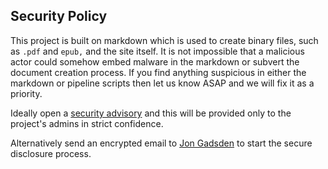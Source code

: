 ## Security Policy

This project is built on markdown which is used to create binary files, such as `.pdf` and `epub,` and the site itself.
It is not impossible that a malicious actor could somehow embed malware in the markdown or subvert the document creation process. 
If you find anything suspicious in either the markdown or pipeline scripts then let us know ASAP and we will fix it as a priority.

Ideally open a [security advisory][advisory] and this will be provided only to the project's admins in strict confidence.

Alternatively send an encrypted email to [Jon Gadsden][mail] to start the secure disclosure process.

[advisory]: https://github.com/OWASP/www-project-developer-guide/security/advisories/new
[mail]: https://flowcrypt.com/me/jongadsden
